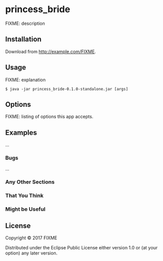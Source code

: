 # princess_bride

FIXME: description

## Installation

Download from http://example.com/FIXME.

## Usage

FIXME: explanation

    $ java -jar princess_bride-0.1.0-standalone.jar [args]

## Options

FIXME: listing of options this app accepts.

## Examples

...

### Bugs

...

### Any Other Sections
### That You Think
### Might be Useful

## License

Copyright © 2017 FIXME

Distributed under the Eclipse Public License either version 1.0 or (at
your option) any later version.
